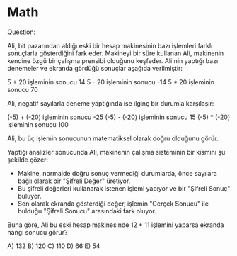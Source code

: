 # Math

Question:

Ali, bit pazarından aldığı eski bir hesap makinesinin bazı işlemleri farklı sonuçlarla gösterdiğini fark eder. Makineyi bir süre kullanan Ali, makinenin kendine özgü bir çalışma prensibi olduğunu keşfeder. Ali'nin yaptığı bazı denemeler ve ekranda gördüğü sonuçlar aşağıda verilmiştir:

5 + 20 işleminin sonucu 14
5 - 20 işleminin sonucu -14
5 * 20 işleminin sonucu 70

Ali, negatif sayılarla deneme yaptığında ise ilginç bir durumla karşılaşır:

(-5) + (-20) işleminin sonucu -25
(-5) - (-20) işleminin sonucu 15
(-5) * (-20) işleminin sonucu 100

Ali, bu üç işlemin sonucunun matematiksel olarak doğru olduğunu görür.

Yaptığı analizler sonucunda Ali, makinenin çalışma sisteminin bir kısmını şu şekilde çözer:

   * Makine, normalde doğru sonuç vermediği durumlarda, önce sayılara bağlı olarak bir "Şifreli Değer" üretiyor.
   * Bu şifreli değerleri kullanarak istenen işlemi yapıyor ve bir "Şifreli Sonuç" buluyor.
   * Son olarak ekranda gösterdiği değer, işlemin "Gerçek Sonucu" ile bulduğu "Şifreli Sonucu" arasındaki fark oluyor.

Buna göre, Ali bu eski hesap makinesinde 12 * 11 işlemini yaparsa ekranda hangi sonucu görür?

A) 132
B) 120
C) 110
D) 66
E) 54
